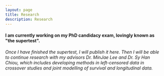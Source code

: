 ```yaml
---
layout: page
title: Research
description: Research
---
```


#### I am currently working on my PhD candidacy exam, lovingly known as "the supertest".
*Once I have finished the supertest, I will publish it here. Then I will be able to continue research with my advisors Dr. MinJae Lee and Dr. Sy Han Chiou, which includes developing methods in left-censored data in crossover studies and joint modelling of survival and longitudinal data.*


<!--- #### <u>Insert title of paper here</u> --->
<!--- *Describe paper here. "In this paper we ... "* --->

<!--- [click here for the most recent version of the paper]({{ BASE_PATH}}/pages/working_papers/sample-working-paper.pdf) --->

<!--- Include note on super test along with a summary, maybe just copy and paste the abstract? --->

<!-- Note: this is how to write a comment in HTML. Everything in here won't show up on your webpage.-->

<!--
To increase the size of the title, use fewer # in front of the paper title.
To decrease the size of the title, use more #. 
To remove the italics, remove the * before and after the description
To remove the underline from the title, remove the <u> tags (<u> and </u>)
-->
